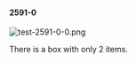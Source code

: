#### 2591-0
![test-2591-0-0.png](https://github.com/lil-lab/nlvr/raw/master/nlvr/test/images/1/test-2591-0-0.png "test-2591-0-0.png")

There is a box with only 2 items.